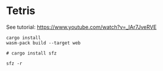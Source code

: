 # Tetris

See tutorial: https://www.youtube.com/watch?v=_lAr7JveRVE

```shell
cargo install
wasm-pack build --target web

# cargo install sfz

sfz -r
```
